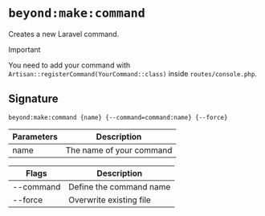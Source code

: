 # `beyond:make:command`
Creates a new Laravel command.

> [!IMPORTANT]
> You need to add your command with `Artisan::registerCommand(YourCommand::class)` inside `routes/console.php`.

## Signature
`beyond:make:command {name} {--command=command:name} {--force}`

| Parameters | Description              |
|------------|--------------------------|
| name       | The name of your command |

| Flags     | Description             |
|-----------|-------------------------|
| --command | Define the command name |
| --force   | Overwrite existing file |
